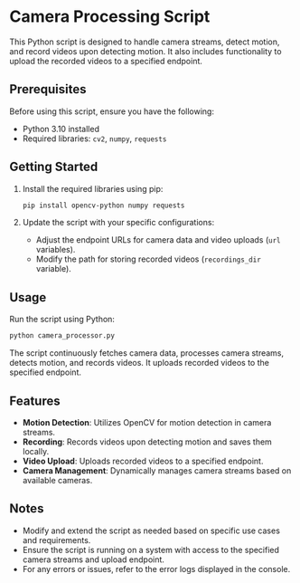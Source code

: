 # Camera Processing Script

This Python script is designed to handle camera streams, detect motion, and record videos upon detecting motion. It also includes functionality to upload the recorded videos to a specified endpoint.

## Prerequisites

Before using this script, ensure you have the following:

- Python 3.10 installed
- Required libraries: `cv2`, `numpy`, `requests`

## Getting Started

1. Install the required libraries using pip:

   ```bash
   pip install opencv-python numpy requests
   ```

2. Update the script with your specific configurations:
   - Adjust the endpoint URLs for camera data and video uploads (`url` variables).
   - Modify the path for storing recorded videos (`recordings_dir` variable).

## Usage

Run the script using Python:

```bash
python camera_processor.py
```

The script continuously fetches camera data, processes camera streams, detects motion, and records videos. It uploads recorded videos to the specified endpoint.

## Features

- **Motion Detection**: Utilizes OpenCV for motion detection in camera streams.
- **Recording**: Records videos upon detecting motion and saves them locally.
- **Video Upload**: Uploads recorded videos to a specified endpoint.
- **Camera Management**: Dynamically manages camera streams based on available cameras.

## Notes

- Modify and extend the script as needed based on specific use cases and requirements.
- Ensure the script is running on a system with access to the specified camera streams and upload endpoint.
- For any errors or issues, refer to the error logs displayed in the console.